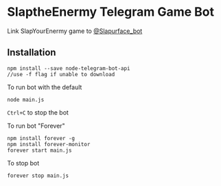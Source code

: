 # SlaptheEnermy Telegram Game Bot

Link SlapYourEnermy game to [@Slapurface_bot](https://t.me/Slapurface_bot)

## Installation
```
npm install --save node-telegram-bot-api 
//use -f flag if unable to download
```

To run bot with the default
```
node main.js
```
`Ctrl+C` to stop the bot

To run bot "Forever"
```
npm install forever -g
npm install forever-monitor
forever start main.js
```

To stop bot
```
forever stop main.js
```

